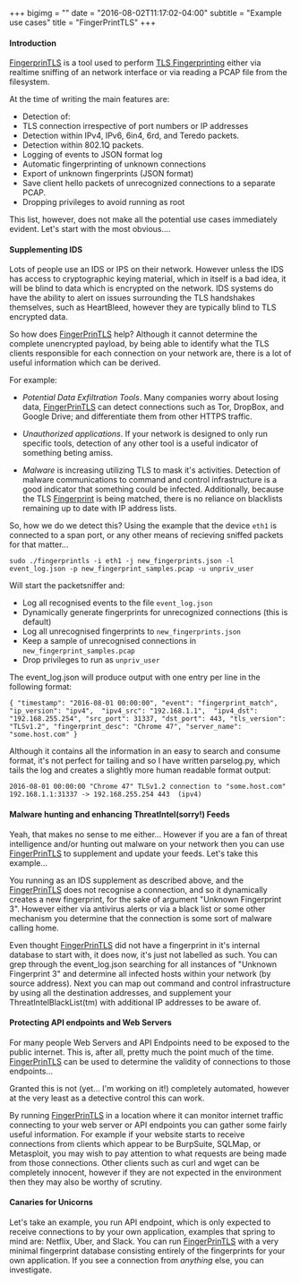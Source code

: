 +++
bigimg = ""
date = "2016-08-02T11:17:02-04:00"
subtitle = "Example use cases"
title = "FingerPrintTLS"
+++

#### Introduction

[FingerprinTLS][1] is a tool used to perform [TLS Fingerprinting][2] either via realtime sniffing of an network interface or via reading a PCAP file from the filesystem.

At the time of writing the main features are:

* Detection of:
 * TLS connection irrespective of port numbers or IP addresses
 * Detection within IPv4, IPv6, 6in4, 6rd, and Teredo packets.
 * Detection within 802.1Q packets.
* Logging of events to JSON format log
* Automatic fingerprinting of unknown connections
* Export of unknown fingerprints (JSON format)
* Save client hello packets of unrecognized connections to a separate PCAP.
* Dropping privileges to avoid running as root

This list, however, does not make all the potential use cases immediately evident.  Let's start with the most obvious....

#### Supplementing IDS

Lots of people use an IDS or IPS on their network.  However unless the IDS has access to cryptographic keying material, which in itself is a bad idea, it will be blind to data which is encrypted on the network.  IDS systems do have the ability to alert on issues surrounding the TLS handshakes themselves, such as HeartBleed, however they are typically blind to TLS encrypted data.

So how does [FingerPrinTLS][1] help?  Although it cannot determine the complete unencrypted payload, by being able to identify what the TLS clients responsible for each connection on your network are, there is a lot of useful information which can be derived.

For example:

* *Potential Data Exfiltration Tools*.  Many companies worry about losing data, [FingerPrinTLS][1] can detect connections such as Tor, DropBox, and Google Drive; and differentiate them from other HTTPS traffic.

* *Unauthorized applications*.  If your network is designed to only run specific tools, detection of any other tool is a useful indicator of something beting amiss.

* *Malware* is increasing utilizing TLS to mask it's activities.  Detection of malware communications to command and control infrastructure is a good indicator that something could be infected.  Additionally, because the TLS [Fingerprint][2] is being matched, there is no reliance on blacklists remaining up to date with IP address lists.

So, how we do we detect this?  Using the example that the device `eth1` is connected to a span port, or any other means of recieving sniffed packets for that matter...

`sudo ./fingerprintls -i eth1 -j new_fingerprints.json -l event_log.json -p new_fingerprint_samples.pcap -u unpriv_user`

Will start the packetsniffer and:

* Log all recognised events to the file `event_log.json`
* Dynamically generate fingerprints for unrecognized connections (this is default)
* Log all unrecognised fingerprints to `new_fingerprints.json`
* Keep a sample of unrecognised connections in `new_fingerprint_samples.pcap`
* Drop privileges to run as `unpriv_user`

The event_log.json will produce output with one entry per line in the following format:

`{ "timestamp": "2016-08-01 00:00:00", "event": "fingerprint_match",  "ip_version": "ipv4",  "ipv4_src": "192.168.1.1",  "ipv4_dst": "192.168.255.254", "src_port": 31337, "dst_port": 443, "tls_version": "TLSv1.2", "fingerprint_desc": "Chrome 47", "server_name": "some.host.com" }`

Although it contains all the information in an easy to search and consume format, it's not perfect for tailing and so I have written parselog.py, which tails the log and creates a slightly more human readable format output:

`2016-08-01 00:00:00 "Chrome 47" TLSv1.2 connection to "some.host.com"  192.168.1.1:31337 -> 192.168.255.254 443  (ipv4)`


#### Malware hunting and enhancing ThreatIntel(sorry!) Feeds

Yeah, that makes no sense to me either...  However if you are a fan of threat intelligence and/or hunting out malware on your network then you can use [FingerPrinTLS][1] to supplement and update your feeds.  Let's take this example...

You running as an IDS supplement as described above, and the [FingerPrinTLS][1] does not recognise a connection, and so it dynamically creates a new fingerprint, for the sake of argument "Unknown Fingerprint 3".  However either via antivirus alerts or via a black list or some other mechanism you determine that the connection is some sort of malware calling home.

Even thought [FingerPrinTLS][1] did not have a fingerprint in it's internal database to start with, it does now, it's just not labelled as such.  You can grep through the event_log.json searching for all instances of "Unknown Fingerprint 3" and determine all infected hosts within your network (by source address).  Next you can map out command and control infrastructure by using all the destination addresses, and supplement your ThreatIntelBlackList(tm) with additional IP addresses to be aware of.


#### Protecting API endpoints and Web Servers

For many people Web Servers and API Endpoints need to be exposed to the public internet.  This is, after all, pretty much the point much of the time.  [FingerPrinTLS][1] can be used to determine the validity of connections to those endpoints...

Granted this is not (yet... I'm working on it!) completely automated, however at the very least as a detective control this can work.

By running [FingerPrinTLS][1] in a location where it can monitor internet traffic connecting to your web server or API endpoints you can gather some fairly useful information.  For example if your website starts to receive connections from clients which appear to be BurpSuite, SQLMap, or Metasploit, you may wish to pay attention to what requests are being made from those connections.  Other clients such as curl and wget can be completely innocent, however if they are not expected in the environment then they may also be worthy of scrutiny.


#### Canaries for Unicorns

Let's take an example, you run API endpoint, which is only expected to receive connections to by your own application, examples that spring to mind are: Netflix, Uber, and Slack.  You can run [FingerPrinTLS][1] with a very minimal fingerprint database consisting entirely of the fingerprints for your own application.  If you see a connection from *anything* else, you can investigate.







[1]: https://www.github.com/leebrotherston/tls-fingerprinting/
[2]: https://squarelemon.com/tls-fingerprinting/
